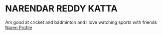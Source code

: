 # NARENDAR REDDY KATTA
Am good at cricket and badminton and i love watching sports with friends
[Naren Profile](https://github.com/Narendarkatta/assignment2-Katta/blob/7dd7ba4b84338822bc5fcd532acde0a98fa77ad7/naren.jpg)



